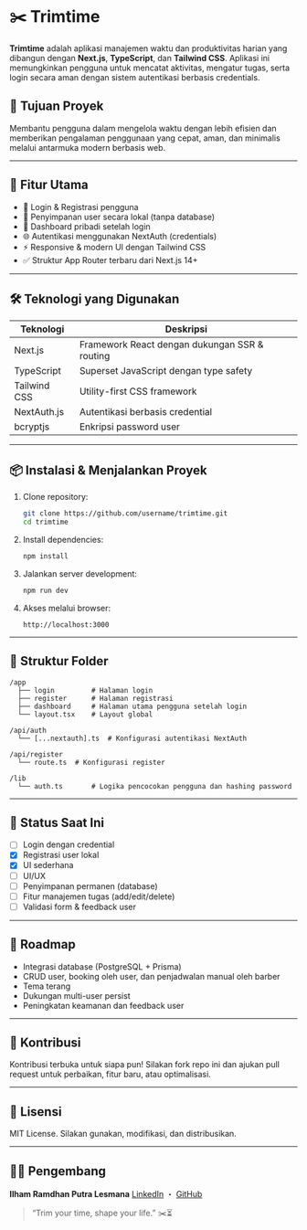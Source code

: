 # ✂️ Trimtime

**Trimtime** adalah aplikasi manajemen waktu dan produktivitas harian yang dibangun dengan **Next.js**, **TypeScript**, dan **Tailwind CSS**. Aplikasi ini memungkinkan pengguna untuk mencatat aktivitas, mengatur tugas, serta login secara aman dengan sistem autentikasi berbasis credentials.

## 🎯 Tujuan Proyek

Membantu pengguna dalam mengelola waktu dengan lebih efisien dan memberikan pengalaman penggunaan yang cepat, aman, dan minimalis melalui antarmuka modern berbasis web.

---

## 🚀 Fitur Utama

- 🔐 Login & Registrasi pengguna
- 🧠 Penyimpanan user secara lokal (tanpa database)
- 🎯 Dashboard pribadi setelah login
- 🌐 Autentikasi menggunakan NextAuth (credentials)
- ⚡ Responsive & modern UI dengan Tailwind CSS
- ✅ Struktur App Router terbaru dari Next.js 14+

---

## 🛠️ Teknologi yang Digunakan

| Teknologi      | Deskripsi                                     |
|----------------|-----------------------------------------------|
| Next.js        | Framework React dengan dukungan SSR & routing |
| TypeScript     | Superset JavaScript dengan type safety        |
| Tailwind CSS   | Utility-first CSS framework                   |
| NextAuth.js    | Autentikasi berbasis credential               |
| bcryptjs       | Enkripsi password user                        |

---

## 📦 Instalasi & Menjalankan Proyek

1. Clone repository:
   ```bash
   git clone https://github.com/username/trimtime.git
   cd trimtime
    ```

2. Install dependencies:

   ```bash
   npm install
   ```

3. Jalankan server development:

   ```bash
   npm run dev
   ```

4. Akses melalui browser:

   ```
   http://localhost:3000
   ```

---

## 📁 Struktur Folder

```
/app
  ├── login         # Halaman login
  ├── register      # Halaman registrasi
  ├── dashboard     # Halaman utama pengguna setelah login
  └── layout.tsx    # Layout global

/api/auth
  └── [...nextauth].ts  # Konfigurasi autentikasi NextAuth

/api/register
  └── route.ts  # Konfigurasi register

/lib
  └── auth.ts       # Logika pencocokan pengguna dan hashing password
```

---

## 🧪 Status Saat Ini

* [ ] Login dengan credential
* [x] Registrasi user lokal
* [x] UI sederhana
* [ ] UI/UX
* [ ] Penyimpanan permanen (database)
* [ ] Fitur manajemen tugas (add/edit/delete)
* [ ] Validasi form & feedback user

---

## 🧭 Roadmap

* Integrasi database (PostgreSQL + Prisma)
* CRUD user, booking oleh user, dan penjadwalan manual oleh barber
* Tema terang
* Dukungan multi-user persist
* Peningkatan keamanan dan feedback user

---

## 🤝 Kontribusi

Kontribusi terbuka untuk siapa pun!
Silakan fork repo ini dan ajukan pull request untuk perbaikan, fitur baru, atau optimalisasi.

---

## 📄 Lisensi

MIT License.
Silakan gunakan, modifikasi, dan distribusikan.

---

## 🙋‍♂️ Pengembang

**Ilham Ramdhan Putra Lesmana**
[LinkedIn](https://www.linkedin.com/in/ilham-ramdhan-pl) ・ [GitHub](https://github.com/IlhamR286)

> “Trim your time, shape your life.” ✂️⏳